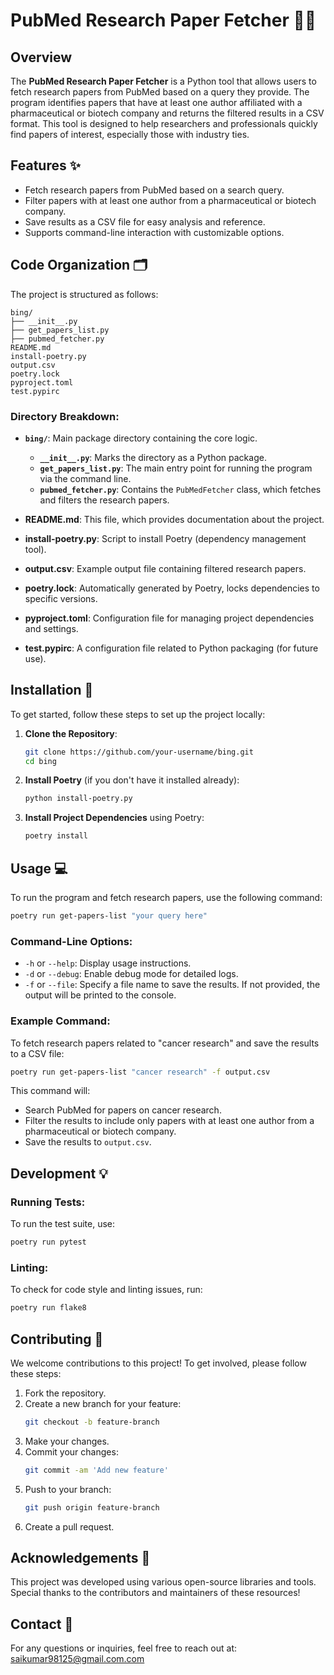 # PubMed Research Paper Fetcher 📑🔬

## Overview

The **PubMed Research Paper Fetcher** is a Python tool that allows users to fetch research papers from PubMed based on a query they provide. The program identifies papers that have at least one author affiliated with a pharmaceutical or biotech company and returns the filtered results in a CSV format. This tool is designed to help researchers and professionals quickly find papers of interest, especially those with industry ties.

## Features ✨

- Fetch research papers from PubMed based on a search query.
- Filter papers with at least one author from a pharmaceutical or biotech company.
- Save results as a CSV file for easy analysis and reference.
- Supports command-line interaction with customizable options.

## Code Organization 🗂️

The project is structured as follows:

```
bing/
├── __init__.py
├── get_papers_list.py
├── pubmed_fetcher.py
README.md
install-poetry.py
output.csv
poetry.lock
pyproject.toml
test.pypirc
```

### Directory Breakdown:

- **`bing/`**: Main package directory containing the core logic.
  - **`__init__.py`**: Marks the directory as a Python package.
  - **`get_papers_list.py`**: The main entry point for running the program via the command line.
  - **`pubmed_fetcher.py`**: Contains the `PubMedFetcher` class, which fetches and filters the research papers.
  
- **README.md**: This file, which provides documentation about the project.
- **install-poetry.py**: Script to install Poetry (dependency management tool).
- **output.csv**: Example output file containing filtered research papers.
- **poetry.lock**: Automatically generated by Poetry, locks dependencies to specific versions.
- **pyproject.toml**: Configuration file for managing project dependencies and settings.
- **test.pypirc**: A configuration file related to Python packaging (for future use).

## Installation 🚀

To get started, follow these steps to set up the project locally:

1. **Clone the Repository**:
   ```bash
   git clone https://github.com/your-username/bing.git
   cd bing
   ```

2. **Install Poetry** (if you don't have it installed already):
   ```bash
   python install-poetry.py
   ```

3. **Install Project Dependencies** using Poetry:
   ```bash
   poetry install
   ```

## Usage 💻

To run the program and fetch research papers, use the following command:

```bash
poetry run get-papers-list "your query here"
```

### Command-Line Options:
- `-h` or `--help`: Display usage instructions.
- `-d` or `--debug`: Enable debug mode for detailed logs.
- `-f` or `--file`: Specify a file name to save the results. If not provided, the output will be printed to the console.

### Example Command:
To fetch research papers related to "cancer research" and save the results to a CSV file:

```bash
poetry run get-papers-list "cancer research" -f output.csv
```

This command will:
- Search PubMed for papers on cancer research.
- Filter the results to include only papers with at least one author from a pharmaceutical or biotech company.
- Save the results to `output.csv`.

## Development 💡

### Running Tests:
To run the test suite, use:

```bash
poetry run pytest
```

### Linting:
To check for code style and linting issues, run:

```bash
poetry run flake8
```

## Contributing 🤝

We welcome contributions to this project! To get involved, please follow these steps:

1. Fork the repository.
2. Create a new branch for your feature:
   ```bash
   git checkout -b feature-branch
   ```
3. Make your changes.
4. Commit your changes:
   ```bash
   git commit -am 'Add new feature'
   ```
5. Push to your branch:
   ```bash
   git push origin feature-branch
   ```
6. Create a pull request.

## Acknowledgements 🙏

This project was developed using various open-source libraries and tools. Special thanks to the contributors and maintainers of these resources!

## Contact 📧

For any questions or inquiries, feel free to reach out at:  
[saikumar98125@gmail.com.com](mailto:saikumar98125@gmail.com)

